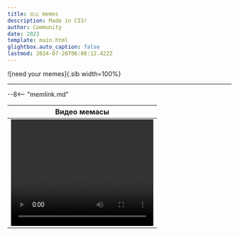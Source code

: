```yaml
---
title: 🇷🇺 memes
description: Made in CIS!
author: Community
date: 2023
template: main.html
glightbox.auto_caption: false
lastmod: 2024-07-26T06:08:12.422Z
---
```


![need your memes]{.slb width=100%}

***

--8<-- "memlink.md"

|                                                                  Видео                                                      мемасы                                                                  |
| :-------------------------------------------------------------------------------------------------------------------------------------------------------------------------------------------------: |
| <video width="320" height="240" controls><source src="https://www.dropbox.com/scl/fi/wga0ctnwyvyacyw08gui9/phil.webm?rlkey=di4abunb6uqlwwb27t5bss0ln&st=yihoaorn&raw=1"" type="video/webm"></video> |
